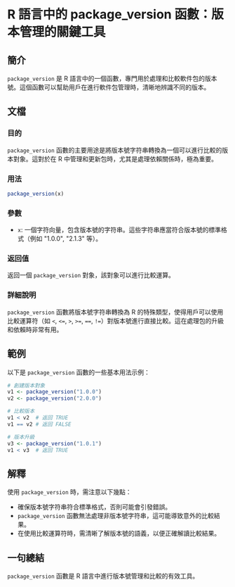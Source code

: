 <!--
Meta Description: # R 語言中的 package_version 函數：版本管理的關鍵工具 ## 簡介 `package_version` 是 R 語言中的一個函數，專門用於處理和比較軟件包的版本號。這個函數可以幫助用戶在進行軟件包管理時，清晰地辨識不同的版本。 ## 文檔 ### 目的 `package_vers...
Meta Keywords: package_version, true, 語言中的, 版本管理的關鍵工具, 語言中的一個函數
-->

# R 語言中的 package_version 函數：版本管理的關鍵工具

## 簡介
`package_version` 是 R 語言中的一個函數，專門用於處理和比較軟件包的版本號。這個函數可以幫助用戶在進行軟件包管理時，清晰地辨識不同的版本。

## 文檔
### 目的
`package_version` 函數的主要用途是將版本號字符串轉換為一個可以進行比較的版本對象。這對於在 R 中管理和更新包時，尤其是處理依賴關係時，極為重要。

### 用法
```R
package_version(x)
```

### 參數
- `x`: 一個字符向量，包含版本號的字符串。這些字符串應當符合版本號的標準格式（例如 "1.0.0", "2.1.3" 等）。

### 返回值
返回一個 `package_version` 對象，該對象可以進行比較運算。

### 詳細說明
`package_version` 函數將版本號字符串轉換為 R 的特殊類型，使得用戶可以使用比較運算符（如 `<`, `<=`, `>`, `>=`, `==`, `!=`）對版本號進行直接比較。這在處理包的升級和依賴時非常有用。

## 範例
以下是 `package_version` 函數的一些基本用法示例：

```R
# 創建版本對象
v1 <- package_version("1.0.0")
v2 <- package_version("2.0.0")

# 比較版本
v1 < v2  # 返回 TRUE
v1 == v2 # 返回 FALSE

# 版本升級
v3 <- package_version("1.0.1")
v1 < v3  # 返回 TRUE
```

## 解釋
使用 `package_version` 時，需注意以下幾點：
- 確保版本號字符串符合標準格式，否則可能會引發錯誤。
- `package_version` 函數無法處理非版本號字符串，這可能導致意外的比較結果。
- 在使用比較運算符時，需清晰了解版本號的語義，以便正確解讀比較結果。

## 一句總結
`package_version` 函數是 R 語言中進行版本號管理和比較的有效工具。